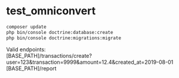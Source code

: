 # test_omniconvert

```bash
composer update
php bin/console doctrine:database:create  
php bin/console doctrine:migrations:migrate  
```

Valid endpoints:<br>
[BASE_PATH]/transactions/create?user=123&transaction=9999&amount=12.4&created_at=2019-08-01<br>
[BASE_PATH]/report
